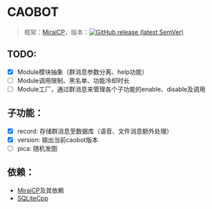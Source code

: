 # CAOBOT
> 框架：[MiraiCP](https://github.com/Nambers/MiraiCP)，版本：[![GitHub release (latest SemVer)](https://img.shields.io/github/v/release/Nambers/MiraiCP?include_prereleases)](https://github.com/Nambers/MiraiCP/releases/) 

## TODO:
- [x] Module模块抽象（群消息参数分离、help功能）
- [ ] Module调用限制、黑名单、功能冷却时长
- [ ] Module工厂，通过群消息来管理各个子功能的enable、disable及调用

## 子功能：
- [x] record: 存储群消息至数据库（语音、文件消息额外处理）
- [x] version: 输出当前caobot版本
- [ ] pica: 随机发图

## 依赖：
- [MiraiCP](https://github.com/Nambers/MiraiCP)及其依赖
- [SQLiteCpp](https://github.com/SRombauts/SQLiteCpp)